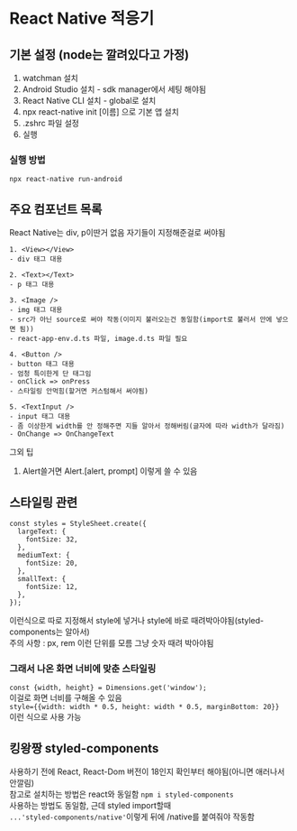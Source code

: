 # React Native 적응기

## 기본 설정 (node는 깔려있다고 가정)

1. watchman 설치
2. Android Studio 설치 - sdk manager에서 세팅 해야됨
3. React Native CLI 설치 - global로 설치
4. npx react-native init [이름] 으로 기본 앱 설치
5. .zshrc 파일 설정
6. 실행

### 실행 방법

`npx react-native run-android`

## 주요 컴포넌트 목록

React Native는 div, p이딴거 없음 자기들이 지정해준걸로 써야됨

```
1. <View></View>
- div 태그 대용

2. <Text></Text>
- p 태그 대용

3. <Image />
- img 태그 대용
- src가 아닌 source로 써야 작동(이미지 불러오는건 동일함(import로 불러서 안에 넣으면 됨))
- react-app-env.d.ts 파일, image.d.ts 파일 필요

4. <Button />
- button 태그 대용
- 엄청 특이한게 단 태그임
- onClick => onPress
- 스타일링 안먹힘(할거면 커스텀해서 써야됨)

5. <TextInput />
- input 태그 대용
- 좀 이상한게 width를 안 정해주면 지들 알아서 정해버림(글자에 따라 width가 달라짐)
- OnChange => OnChangeText
```

그외 팁<br/>

1. Alert쓸거면 Alert.[alert, prompt] 이렇게 쓸 수 있음

## 스타일링 관련

```
const styles = StyleSheet.create({
  largeText: {
    fontSize: 32,
  },
  mediumText: {
    fontSize: 20,
  },
  smallText: {
    fontSize: 12,
  },
});
```

이런식으로 따로 지정해서 style에 넣거나 style에 바로 때려박아야됨(styled-components는 알아서)<br/>
주의 사항 : px, rem 이런 단위를 모름 그냥 숫자 때려 박아야됨<br/>

### 그래서 나온 화면 너비에 맞춘 스타일링

`const {width, height} = Dimensions.get('window');`<br/>
이걸로 화면 너비를 구해올 수 있음<br/>
`style={{width: width * 0.5, height: width * 0.5, marginBottom: 20}}`<br/>
이런 식으로 사용 가능<br/>

## 킹왕짱 styled-components

사용하기 전에 React, React-Dom 버전이 18인지 확인부터 해야됨(아니면 애러나서 안깔림)<br/>
참고로 설치하는 방법은 react와 동일함 `npm i styled-components`<br/>
사용하는 방법도 동일함, 근데 styled import할때 <br/>
`...'styled-components/native'`이렇게 뒤에 /native를 붙여줘야 작동함
